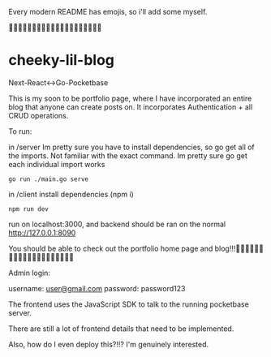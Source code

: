 Every modern README has emojis, so i'll add some myself.

🐐🥇🥳🎊🐐🥇🥳🎊🐐🥇🥳🎊🐐🥇🥳🎊🐐🥇🥳🎊

# cheeky-lil-blog
Next-React&lt;->Go-Pocketbase

This is my soon to be portfolio page, where I have incorporated an entire blog that anyone can create posts on. It incorporates Authentication + all CRUD operations.

To run:


in /server
Im pretty sure you have to install dependencies, so go get all of the imports. Not familiar with the exact command. Im pretty sure go get each individual import works
```
go run ./main.go serve
```



in /client
install dependencies (npm i)
```
npm run dev
```
run on localhost:3000, and backend should be ran on the normal http://127.0.0.1:8090

You should be able to check out the portfolio home page and blog!!!🐐🥇🥳🎊🐐🥇🥳🎊🐐🥇🥳🎊🐐🥇🥳🎊🐐🥇🥳🎊

Admin login:

username: user@gmail.com
password: password123

The frontend uses the JavaScript SDK to talk to the running pocketbase server.

There are still a lot of frontend details that need to be implemented.

Also, how do I even deploy this?!!? I'm genuinely interested.

